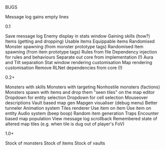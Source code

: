 BUGS

Message log gains empty lines

0.1

Save message log
Enemy display in stats window
Gaining skills (how?)
Items (getting and dropping)
	Usable items
	Equippable items
Randomised Monster spawning (from monster prototype tags)
Randomised Item spawning (from item prototype tags)
Rules from file
Dependency injection for rules and behaviours
Separate out core from implementation (!)
	Aura and Tilt separation
		Stat window rendering customisation
		Map rendering customisation
Remove RLNet dependencies from core (!)

0.2+

Monsters with skills
	Monsters with targeting
Nonhostile monsters (factions)
Monsters spawn with items and drop them
"seen tiles" on the map editor
Dropdown for entity selection
Dropdown for cell selection
Mouseover descriptions
Vault based map gen
Mapgen visualiser (debug menu)
Better tunneler
Animation system
Tiles renderer
Use item on item
Use item on entity
Audio system (beep boop)
Random item generation
Traps
Encounter based map population
View message log scrollback
Remembered state of altered map tiles (e.g. when tile is dug out of player's FoV)

1.0+

Stock of monsters
Stock of items
Stock of vaults